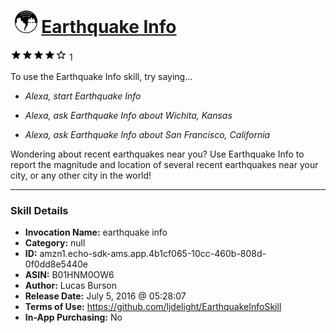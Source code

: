 # &nbsp;<img src="skill_icon" alt="Earthquake Info icon" width="36"> [Earthquake Info](http://alexa.amazon.com/#skills/amzn1.echo-sdk-ams.app.4b1cf065-10cc-460b-808d-0f0dd8e5440e)
![4 stars](../../images/ic_star_black_18dp_1x.png)![4 stars](../../images/ic_star_black_18dp_1x.png)![4 stars](../../images/ic_star_black_18dp_1x.png)![4 stars](../../images/ic_star_black_18dp_1x.png)![4 stars](../../images/ic_star_border_black_18dp_1x.png) 1

To use the Earthquake Info skill, try saying...

* *Alexa, start Earthquake Info*

* *Alexa, ask Earthquake Info about Wichita, Kansas*

* *Alexa, ask Earthquake Info about San Francisco, California*

Wondering about recent earthquakes near you? Use Earthquake Info to report the magnitude and location of several recent earthquakes near your city, or any other city in the world!

***

### Skill Details

* **Invocation Name:** earthquake info
* **Category:** null
* **ID:** amzn1.echo-sdk-ams.app.4b1cf065-10cc-460b-808d-0f0dd8e5440e
* **ASIN:** B01HNM0OW6
* **Author:** Lucas Burson
* **Release Date:** July 5, 2016 @ 05:28:07
* **Terms of Use:** https://github.com/ljdelight/EarthquakeInfoSkill
* **In-App Purchasing:** No
